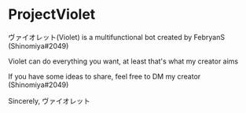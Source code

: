 # ProjectViolet

ヴァイオレット(Violet) is a multifunctional bot created by FebryanS (Shinomiya#2049)

Violet can do everything you want,
at least that's what my creator aims

If you have some ideas to share,
feel free to DM my creator (Shinomiya#2049)

Sincerely,
ヴァイオレット
